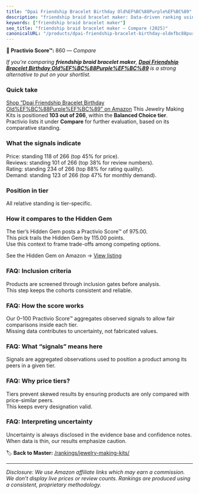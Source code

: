```yaml
---
title: "Dpai Friendship Bracelet Birthday Old%EF%BC%88Purple%EF%BC%89"
description: "friendship braid bracelet maker: Data-driven ranking using the Practivio Score™. Positioned by quality, value, demand, findability, momentum."
keywords: ["friendship braid bracelet maker"]
seo_title: "friendship braid bracelet maker — Compare (2025)"
canonicalURL: "/products/dpai-friendship-bracelet-birthday-oldefbc88purpleefbc89-B0C4TPPF4K/"
---
```


**🛒 Practivio Score™:** 860 — _Compare_


*If you're comparing **friendship braid bracelet maker**, **[Dpai Friendship Bracelet Birthday Old%EF%BC%88Purple%EF%BC%89](https://www.amazon.com/dp/B0C4TPPF4K?tag=practivio-20)** is a strong alternative to put on your shortlist.*
### Quick take
[Shop “Dpai Friendship Bracelet Birthday Old%EF%BC%88Purple%EF%BC%89” on Amazon](https://www.amazon.com/dp/B0C4TPPF4K?tag=practivio-20)
This Jewelry Making Kits is positioned **103 out of 266**, within the **Balanced Choice tier**.  
Practivio lists it under **Compare** for further evaluation, based on its comparative standing.

### What the signals indicate
Price: standing 118 of 266 (top 45% for price).  
Reviews: standing 101 of 266 (top 38% for review numbers).  
Rating: standing 234 of 266 (top 88% for rating quality).  
Demand: standing 123 of 266 (top 47% for monthly demand).

### Position in tier
All relative standing is tier-specific.

### How it compares to the Hidden Gem
The tier’s Hidden Gem posts a Practivio Score™ of 975.00.  
This pick trails the Hidden Gem by 115.00 points.  
Use this context to frame trade-offs among competing options.  

See the Hidden Gem on Amazon → [View listing](https://www.amazon.com/dp/B07M6CDS77?tag=practivio-20)

### FAQ: Inclusion criteria
Products are screened through inclusion gates before analysis.  
This step keeps the cohorts consistent and reliable.

### FAQ: How the score works
Our 0–100 Practivio Score™ aggregates observed signals to allow fair comparisons inside each tier.  
Missing data contributes to uncertainty, not fabricated values.

### FAQ: What “signals” means here
Signals are aggregated observations used to position a product among its peers in a given tier.

### FAQ: Why price tiers?
Tiers prevent skewed results by ensuring products are only compared with price-similar peers.  
This keeps every designation valid.

### FAQ: Interpreting uncertainty
Uncertainty is always disclosed in the evidence base and confidence notes.  
When data is thin, our results emphasize caution.

<!-- Missing template for Compare/CompareWithinPriceClass -->


🏷️ **Back to Master:** [/rankings/jewelry-making-kits/](/rankings/jewelry-making-kits/)

---
_Disclosure: We use Amazon affiliate links which may earn a commission. We don’t display live prices or review counts. Rankings are produced using a consistent, proprietary methodology._
